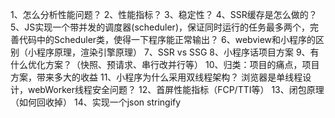 1、怎么分析性能问题？
2、性能指标？
3、稳定性？
4、SSR缓存是怎么做的？
5、JS实现一个带并发的调度器(scheduler)，保证同时运行的任务最多两个，完善代码中的Scheduler类，使得一下程序能正常输出？
6、webview和小程序的区别（小程序原理，渲染引擎原理）
7、SSR vs SSG
8、小程序话项目方案
9、有什么优化方案？（快照、预请求、串行改并行等）
10、归类：项目的痛点，项目方案，带来多大的收益
11、小程序为什么采用双线程架构？ 浏览器是单线程设计，webWorker线程安全问题？
12、首屏性能指标（FCP/TTI等）
13、闭包原理（如何回收掉）
14、实现一个json stringify

